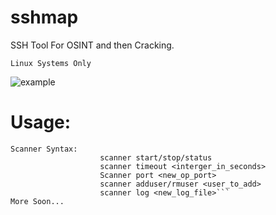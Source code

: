 # sshmap
SSH Tool For OSINT and then Cracking.

`Linux Systems Only`

![example](https://github.com/0bliss/sshmap/blob/main/sshmap.png)

# Usage:
```
Scanner Syntax:
                    scanner start/stop/status
                    scanner timeout <interger_in_seconds>
                    Scanner port <new_op_port>
                    scanner adduser/rmuser <user_to_add>
                    scanner log <new_log_file>```
More Soon...
